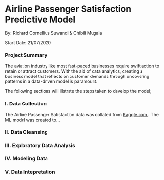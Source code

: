 # Airline Passenger Satisfaction Predictive Model

By: RIchard Cornellius Suwandi & Chibili Mugala

Start Date: 21/07/2020

### Project Summary

The aviation industry like most fast-paced businesses require swift action to retain or attract customers. With the aid of data analytics, creating a business model that reflects on customer demands through uncovering patterns in a data-driven model is paramount.

The following sections will illstrate the steps taken to develop the model;

### I. Data Collection

The Airline Passenger Satisfaction data was collated from [Kaggle.com ](https://www.kaggle.com/teejmahal20/airline-passenger-satisfaction). The ML model was created to...

### II. Data Cleansing



### III. Exploratory Data Analysis


### IV. Modeling Data



### V. Data Intepretation


